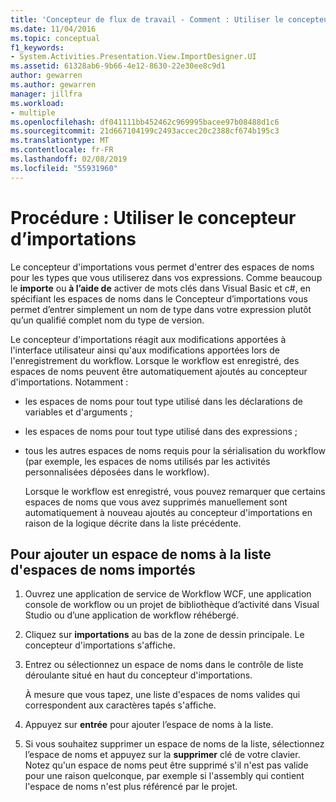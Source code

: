 ```yaml
---
title: 'Concepteur de flux de travail - Comment : Utiliser le concepteur d’importations'
ms.date: 11/04/2016
ms.topic: conceptual
f1_keywords:
- System.Activities.Presentation.View.ImportDesigner.UI
ms.assetid: 61328ab6-9b66-4e12-8630-22e30ee8c9d1
author: gewarren
ms.author: gewarren
manager: jillfra
ms.workload:
- multiple
ms.openlocfilehash: df041111bb452462c969995bacee97b08488d1c6
ms.sourcegitcommit: 21d667104199c2493accec20c2388cf674b195c3
ms.translationtype: MT
ms.contentlocale: fr-FR
ms.lasthandoff: 02/08/2019
ms.locfileid: "55931960"
---
```

# <a name="how-to-use-the-imports-designer"></a>Procédure : Utiliser le concepteur d’importations

Le concepteur d'importations vous permet d'entrer des espaces de noms pour les types que vous utiliserez dans vos expressions. Comme beaucoup le **importe** ou **à l’aide de** activer de mots clés dans Visual Basic et c#, en spécifiant les espaces de noms dans le Concepteur d’importations vous permet d’entrer simplement un nom de type dans votre expression plutôt qu’un qualifié complet nom du type de version.

Le concepteur d'importations réagit aux modifications apportées à l'interface utilisateur ainsi qu'aux modifications apportées lors de l'enregistrement du workflow. Lorsque le workflow est enregistré, des espaces de noms peuvent être automatiquement ajoutés au concepteur d'importations. Notamment :

- les espaces de noms pour tout type utilisé dans les déclarations de variables et d'arguments ;

- les espaces de noms pour tout type utilisé dans des expressions ;

- tous les autres espaces de noms requis pour la sérialisation du workflow (par exemple, les espaces de noms utilisés par les activités personnalisées déposées dans le workflow).

  Lorsque le workflow est enregistré, vous pouvez remarquer que certains espaces de noms que vous avez supprimés manuellement sont automatiquement à nouveau ajoutés au concepteur d'importations en raison de la logique décrite dans la liste précédente.

## <a name="to-add-a-namespace-to-the-list-of-imported-namespaces"></a>Pour ajouter un espace de noms à la liste d'espaces de noms importés

1.  Ouvrez une application de service de Workflow WCF, une application console de workflow ou un projet de bibliothèque d’activité dans Visual Studio ou d’une application de workflow réhébergé.

2.  Cliquez sur **importations** au bas de la zone de dessin principale. Le concepteur d'importations s'affiche.

3.  Entrez ou sélectionnez un espace de noms dans le contrôle de liste déroulante situé en haut du concepteur d'importations.

     À mesure que vous tapez, une liste d'espaces de noms valides qui correspondent aux caractères tapés s'affiche.

4.  Appuyez sur **entrée** pour ajouter l’espace de noms à la liste.

5.  Si vous souhaitez supprimer un espace de noms de la liste, sélectionnez l’espace de noms et appuyez sur la **supprimer** clé de votre clavier. Notez qu'un espace de noms peut être supprimé s'il n'est pas valide pour une raison quelconque, par exemple si l'assembly qui contient l'espace de noms n'est plus référencé par le projet.